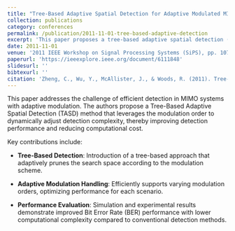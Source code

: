 ```yaml
---
title: "Tree-Based Adaptive Spatial Detection for Adaptive Modulated MIMO Systems"
collection: publications
category: conferences
permalink: /publication/2011-11-01-tree-based-adaptive-detection
excerpt: 'This paper proposes a tree-based adaptive spatial detection (TASD) method for adaptive modulated MIMO systems, aiming to improve detection performance while maintaining computational efficiency.'
date: 2011-11-01
venue: '2011 IEEE Workshop on Signal Processing Systems (SiPS), pp. 107–113'
paperurl: 'https://ieeexplore.ieee.org/document/6111848'
slidesurl: ''
bibtexurl: ''
citation: 'Zheng, C., Wu, Y., McAllister, J., & Woods, R. (2011). Tree-Based Adaptive Spatial Detection for Adaptive Modulated MIMO Systems. In *2011 IEEE Workshop on Signal Processing Systems (SiPS)* (pp. 107–113). IEEE. https://doi.org/10.1109/SiPS.2011.6111848'
---
```


This paper addresses the challenge of efficient detection in MIMO systems with adaptive modulation. The authors propose a Tree-Based Adaptive Spatial Detection (TASD) method that leverages the modulation order to dynamically adjust detection complexity, thereby improving detection performance and reducing computational cost.

Key contributions include:

- **Tree-Based Detection**: Introduction of a tree-based approach that adaptively prunes the search space according to the modulation scheme.

- **Adaptive Modulation Handling**: Efficiently supports varying modulation orders, optimizing performance for each scenario.

- **Performance Evaluation**: Simulation and experimental results demonstrate improved Bit Error Rate (BER) performance with lower computational complexity compared to conventional detection methods.
